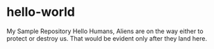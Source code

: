 # hello-world
My Sample Repository
Hello Humans,
Aliens are on the way either to protect or destroy us.
That would be evident only after they land here.
